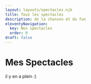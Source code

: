 ```yaml
---
layout: layouts/spectacles.njk
title: Tous les spectacles
description: de la chanson et du fun
eleventyNavigation:
  key: Nos spectacles
  order: 0
draft: false
---
```

# Mes Spectacles

il y en a plein :)
